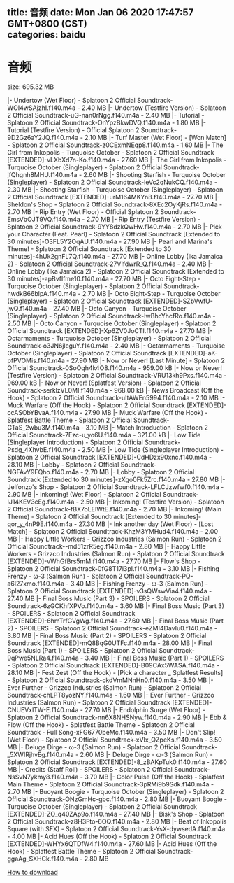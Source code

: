 
title: 音频
date: Mon Jan 06 2020 17:47:57 GMT+0800 (CST)    
categories: baidu
---

# 音频
size: 695.32 MB
 
 
|- Undertow (Wet Floor) - Splatoon 2 Official Soundtrack-WOI4wSAjzhI.f140.m4a - 2.40 MB
|- Undertow (Testfire Version) - Splatoon 2 Official Soundtrack-uG-nan0rNgg.f140.m4a - 2.40 MB
|- Tutorial - Splatoon 2 Official Soundtrack-OnYpzBkwDVQ.f140.m4a - 1.80 MB
|- Tutorial (Testfire Version) - Official Splatoon 2 Soundtrack-9D2Gz6aY2JQ.f140.m4a - 2.10 MB
|- Turf Master (Wet Floor) - [Won Match] - Splatoon 2 Official Soundtrack-z0CExmNEqp8.f140.m4a - 1.60 MB
|- The Girl from Inkopolis - Turquoise October - Splatoon 2 Official Soundtrack [EXTENDED]-vLXbXd7n-Ko.f140.m4a - 27.60 MB
|- The Girl from Inkopolis - Turquoise October (Singleplayer) - Splatoon 2 Official Soundtrack-jfQhgnh8MHU.f140.m4a - 2.60 MB
|- Shooting Starfish - Turquoise October (Singleplayer) - Splatoon 2 Official Soundtrack-leVc2qNukCQ.f140.m4a - 2.30 MB
|- Shooting Starfish - Turquoise October (Singleplayer) - Splatoon 2 Official Soundtrack [EXTENDED]-urM164MKYn8.f140.m4a - 27.70 MB
|- Sheldon's Shop - Splatoon 2 Official Soundtrack-8XEc2OyKjRs.f140.m4a - 2.70 MB
|- Rip Entry (Wet Floor) - Official Splatoon 2 Soundtrack-EmsVbOJT9VQ.f140.m4a - 2.70 MB
|- Rip Entry (Testfire Version) - Splatoon 2 Official Soundtrack-9YY8dzkQwHw.f140.m4a - 2.70 MB
|- Pick your Character (Feat. Pearl) - Splatoon 2 Official Soundtrack [Extended to 30 minutes]-O3FL5Y2OqAU.f140.m4a - 27.90 MB
|- Pearl and Marina's Theme! - Splatoon 2 Official Soundtrack [Extended to 30 minutes]-4hUk2gnFL7Q.f140.m4a - 27.70 MB
|- Online Lobby (Ika Jamaica 2) - Splatoon 2 Official Soundtrack-27VIfdwrR_Q.f140.m4a - 2.40 MB
|- Online Lobby (Ika Jamaica 2) - Splatoon 2 Official Soundtrack [Extended to 30 minutes]-apBvflfme10.f140.m4a - 27.70 MB
|- Octo Eight-Step - Turquoise October (Singleplayer) - Splatoon 2 Official Soundtrack-hwdkB66blpA.f140.m4a - 2.70 MB
|- Octo Eight-Step - Turquoise October (Singleplayer) - Splatoon 2 Official Soundtrack [EXTENDED]-SZbVwfU-jwQ.f140.m4a - 27.40 MB
|- Octo Canyon - Turquoise October (Singleplayer) - Splatoon 2 Official Soundtrack-IwBhcYhcfRo.f140.m4a - 2.50 MB
|- Octo Canyon - Turquoise October (Singleplayer) - Splatoon 2 Official Soundtrack [EXTENDED]-Xp6ZV0JoCTI.f140.m4a - 27.70 MB
|- Octarmaments - Turquoise October (Singleplayer) - Splatoon 2 Official Soundtrack-o3JN6jleguY.f140.m4a - 2.40 MB
|- Octarmaments - Turquoise October (Singleplayer) - Splatoon 2 Official Soundtrack [EXTENDED]-aK-pfPVOMis.f140.m4a - 27.90 MB
|- Now or Never! [Last Minute] - Splatoon 2 Official Soundtrack-0SoOqh4k4O8.f140.m4a - 959.00 kB
|- Now or Never! (Testfire Version) - Splatoon 2 Official Soundtrack-VRU13kh9Pxs.f140.m4a - 969.00 kB
|- Now or Never! (Splatfest Version) - Splatoon 2 Official Soundtrack-serklzVL0MI.f140.m4a - 968.00 kB
|- News Broadcast (Off the Hook) - Splatoon 2 Official Soundtrack-uItAWEn5994.f140.m4a - 2.10 MB
|- Muck Warfare (Off the Hook) - Splatoon 2 Official Soundtrack [EXTENDED]-ccASObYBvaA.f140.m4a - 27.90 MB
|- Muck Warfare (Off the Hook) - Splatfest Battle Theme - Splatoon 2 Official Soundtrack-GTaS_2wbu3M.f140.m4a - 3.10 MB
|- Match Introduction - Splatoon 2 Official Soundtrack-7Ezc-u_yo6U.f140.m4a - 321.00 kB
|- Low Tide (Singleplayer Introduction) - Splatoon 2 Official Soundtrack-Psdg_4XhvbE.f140.m4a - 2.50 MB
|- Low Tide (Singleplayer Introduction) - Splatoon 2 Official Soundtrack [EXTENDED]-CdHDzx90xnc.f140.m4a - 28.10 MB
|- Lobby - Splatoon 2 Official Soundtrack-NGFAvY9FQho.f140.m4a - 2.70 MB
|- Lobby - Splatoon 2 Official Soundtrack [Extended to 30 minutes]-zXgo0Fk5Zrc.f140.m4a - 27.80 MB
|- Jelfonzo's Shop - Splatoon 2 Official Soundtrack-LFLCJzwfwf0.f140.m4a - 2.90 MB
|- Inkoming! (Wet Floor) - Splatoon 2 Official Soundtrack-IJ14KEV3cEg.f140.m4a - 2.50 MB
|- Inkoming! (Testfire Version) - Splatoon 2 Official Soundtrack-fBX7oLEIWtE.f140.m4a - 2.70 MB
|- Inkoming! (Main Theme) - Splatoon 2 Official Soundtrack [Extended to 30 minutes]-qor_y_4nP9E.f140.m4a - 27.30 MB
|- Ink another day (Wet Floor) - [Lost Match] - Splatoon 2 Official Soundtrack-KhzM3YMHud4.f140.m4a - 2.00 MB
|- Happy Little Workers - Grizzco Industries (Salmon Run) - Splatoon 2 Official Soundtrack--md51zrR5eg.f140.m4a - 2.80 MB
|- Happy Little Workers - Grizzco Industries (Salmon Run) - Splatoon 2 Official Soundtrack [EXTENDED]-vWhGfBrs5mM.f140.m4a - 27.70 MB
|- Flow's Shop - Splatoon 2 Official Soundtrack-0fG8T17i3pI.f140.m4a - 3.10 MB
|- Fishing Frenzy - ω-3 (Salmon Run) - Splatoon 2 Official Soundtrack-PQ-a6l27xmo.f140.m4a - 3.40 MB
|- Fishing Frenzy - ω-3 (Salmon Run) - Splatoon 2 Official Soundtrack [EXTENDED]-v3sQWswVia4.f140.m4a - 27.40 MB
|- Final Boss Music (Part 3) - SPOILERS - Splatoon 2 Official Soundtrack-6zGCKhfXPVo.f140.m4a - 3.60 MB
|- Final Boss Music (Part 3) - SPOILERS - Splatoon 2 Official Soundtrack [EXTENDED]-6hmTrfGVgWg.f140.m4a - 27.60 MB
|- Final Boss Music (Part 2) - SPOILERS - Splatoon 2 Official Soundtrack-eZMI4DavIu0.f140.m4a - 3.80 MB
|- Final Boss Music (Part 2) - SPOILERS - Splatoon 2 Official Soundtrack [EXTENDED]-mQ8BqG0UTFc.f140.m4a - 28.00 MB
|- Final Boss Music (Part 1) - SPOILERS - Splatoon 2 Official Soundtrack-9qPwe5NLRa4.f140.m4a - 3.40 MB
|- Final Boss Music (Part 1) - SPOILERS - Splatoon 2 Official Soundtrack [EXTENDED]-B09CAx5WASA.f140.m4a - 28.10 MB
|- Fest Zest (Off the Hook) - [Pick a character _ Splatfest Results] - Splatoon 2 Official Soundtrack-ckdVmMNnHn0.f140.m4a - 3.50 MB
|- Ever Further - Grizzco Industries (Salmon Run) - Splatoon 2 Official Soundtrack-chLPT8yozNY.f140.m4a - 1.60 MB
|- Ever Further - Grizzco Industries (Salmon Run) - Splatoon 2 Official Soundtrack [EXTENDED]-CNUEVxlTW-E.f140.m4a - 27.70 MB
|- Endolphin Surge (Wet Floor) - Splatoon 2 Official Soundtrack-nn6X8NHSNyw.f140.m4a - 2.90 MB
|- Ebb & Flow (Off the Hook) - Splatfest Battle Theme - Splatoon 2 Official Soundtrack - Full Song-xFG6770beMc.f140.m4a - 3.50 MB
|- Don't Slip! (Wet Floor) - Splatoon 2 Official Soundtrack-xVIx_QZpeKs.f140.m4a - 3.50 MB
|- Deluge Dirge - ω-3 (Salmon Run) - Splatoon 2 Official Soundtrack-_5XWIRjhvEg.f140.m4a - 2.60 MB
|- Deluge Dirge - ω-3 (Salmon Run) - Splatoon 2 Official Soundtrack [EXTENDED]-8_zBAKpTuk0.f140.m4a - 27.60 MB
|- Credits (Staff Roll) - SPOILERS - Splatoon 2 Official Soundtrack-NsSvN7ykmy8.f140.m4a - 3.70 MB
|- Color Pulse (Off the Hook) - Splatfest Main Theme - Splatoon 2 Official Soundtrack-3pRMi9b9Sdk.f140.m4a - 2.70 MB
|- Buoyant Boogie - Turquoise October (Singleplayer) - Splatoon 2 Official Soundtrack-ONzGmHc-gbc.f140.m4a - 2.80 MB
|- Buoyant Boogie - Turquoise October (Singleplayer) - Splatoon 2 Official Soundtrack [EXTENDED]-ZO_q40ZAp9o.f140.m4a - 27.40 MB
|- Bisk's Shop - Splatoon 2 Official Soundtrack-z8H3Fto-6OQ.f140.m4a - 2.80 MB
|- Beat of Inkopolis Square (with SFX) - Splatoon 2 Official Soundtrack-YsX-dywsedA.f140.m4a - 4.00 MB
|- Acid Hues (Off the Hook) - Splatoon 2 Official Soundtrack [EXTENDED]-WHYx6QTDfW4.f140.m4a - 27.60 MB
|- Acid Hues (Off the Hook) - Splatfest Battle Theme - Splatoon 2 Official Soundtrack-ggaAg_SXHCk.f140.m4a - 2.80 MB

[How to download](https://bpcam.bemobtrk.com/go/2ceec3aa-1ca2-46d6-b9ff-aaa5c184517c?jno=3813)